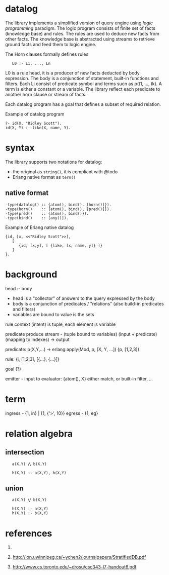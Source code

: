 # datalog

The library implements a simplified version of query engine using _logic programming_ paradigm. The logic program consists of finite set of facts (knowledge base) and rules. The rules are used to deduce new facts from other facts. The knowledge base is abstracted using streams to retrieve ground facts and feed them to logic engine.  

The Horn clauses formally defines rules

```
   L0 :- L1, ..., Ln
```

L0 is a rule head, it is a producer of new facts deducted by body expression. The body is a conjunction of statement, built-in functions and filters. Each Li consist of predicate symbol and terms sucn as p(t1, ..., tk). A term is either a constant or a variable. The library reflect each predicate to another horn clause or stream of facts.

Each datalog program has a goal that defines a subset of required relation.

Example of datalog program
```
?- id(X, "Ridley Scott").
id(X, Y) :- like(X, name, Y). 
```

# syntax

The library supports two notations for datalog: 
* the original as ```string()```, it is compliant with @todo
* Erlang native format as ```term()```

## native format

```
-type(datalog() :: {atom(), bind(), [horn()]}).
-type(horn()    :: {atom(), bind(), [pred()]}).
-type(pred()    :: {atom(), bind()}).
-type(bind()    :: [any()]).
```

Example of Erlang native datalog
```
{id, [x, <<"Ridley Scott">>], 
   [
      {id, [x,y], [ {like, [x, name, y]} ]}
   ]
}.
```




# background

head :- body
 
* head is a "collector" of answers to the query expressed by the body
* body is a conjunction of predicates / "relations" (also build-in predicates and filters)
* variables are bound to value is the sets

rule context (intent) is tuple, each element is variable

predicate produce stream - (tuple bound to variables)
(input + predicate) (mapping to indexes) -> output


predicate:
p(X,Y,...) -> erlang:apply(Mod, p, [X, Y, ...])
{p, [1,2,3]}

rule:
{i, [1,2,3], [{...}, {...}]}

goal (?)

emitter - input to evaluator:
 {atom(), X} either match, or built-in filter, ... 


# term
  ingress - {1, in} | {1, {'>', 10}} 
  egress  - {1, eg}



# relation algebra

## intersection

```algebra
   a(X,Y) ⋀ b(X,Y)
```

```datalog 
   h(X,Y) :- a(X,Y), b(X,Y) 
```

## union

```algebra
   a(X,Y) ⋁ b(X,Y)
```

```datalog
   h(X,Y) :- a(X,Y)
   h(X,Y) :- b(X,Y)
```


# references

1.

1. http://ion.uwinnipeg.ca/~ychen2/journalpapers/StratifiedDB.pdf
1. http://www.cs.toronto.edu/~drosu/csc343-l7-handout6.pdf
